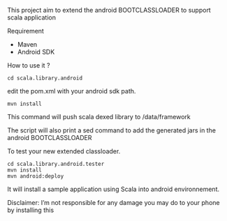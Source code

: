 This project aim to extend the android BOOTCLASSLOADER to support scala application

Requirement
* Maven
* Android SDK

How to use it ?

    cd scala.library.android

edit the pom.xml with your android sdk path.

    mvn install

This command will push scala dexed library to /data/framework

The script will also print a sed command to add the generated jars in the android BOOTCLASSLOADER

To test your new extended classloader.

    cd scala.library.android.tester
    mvn install
    mvn android:deploy

It will install a sample application using Scala into android environnement.











Disclaimer: I’m not responsible for any damage you may do to your phone by installing this